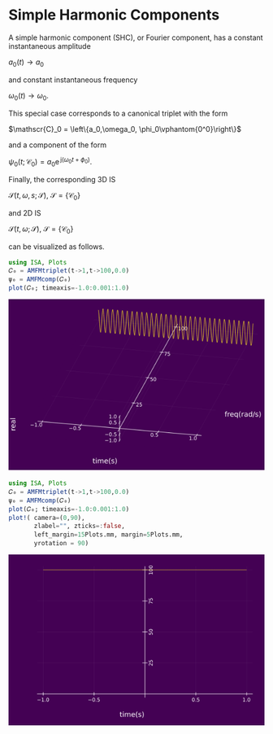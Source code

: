 # Simple Harmonic Components

A simple harmonic component (SHC), or Fourier component, has a constant instantaneous amplitude

$a_0(t)\rightarrow a_0$

and constant instantaneous frequency

$\omega_0(t)\rightarrow \omega_0.$

This special case corresponds to a canonical triplet with the form

$\mathscr{C}_0 = \left\{a_0,\omega_0, \phi_0\vphantom{0^0}\right\}$


and a component of the form

$\psi_0(t;\mathscr{C}_0) = a_0 \mathrm{e}^{\,\mathrm{j}(\omega_0 t +\phi_0)}.$

Finally, the corresponding 3D IS

$\mathcal{S}(t,\omega,s;\mathscr{S}),~\mathscr{S} = \{\mathscr{C}_0\}$

and 2D IS

$\mathcal{S}(t,\omega;\mathscr{S}),~\mathscr{S} = \{\mathscr{C}_0\}$

can be visualized as follows.  

```julia
using ISA, Plots
𝐶₀ = AMFMtriplet(t->1,t->100,0.0)
ψ₀ = AMFMcomp(𝐶₀)
plot(𝐶₀; timeaxis=-1.0:0.001:1.0)
```
![](https://raw.githubusercontent.com/NMSU-ISA/ISA/master/docs/src/assets/IS_exSHC1.png)

```julia
using ISA, Plots
𝐶₀ = AMFMtriplet(t->1,t->100,0.0)
ψ₀ = AMFMcomp(𝐶₀)
plot(𝐶₀; timeaxis=-1.0:0.001:1.0)
plot!( camera=(0,90),
       zlabel="", zticks=:false,
       left_margin=15Plots.mm, margin=5Plots.mm,
       yrotation = 90)
```
![](https://raw.githubusercontent.com/NMSU-ISA/ISA/master/docs/src/assets/IS_exSHC2.png)

